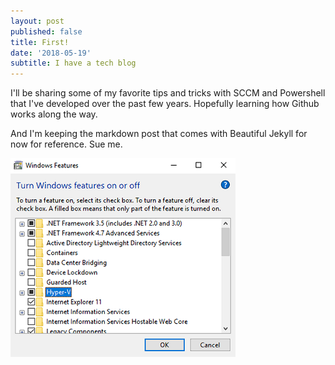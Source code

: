 ```yaml
---
layout: post
published: false
title: First!
date: '2018-05-19'
subtitle: I have a tech blog
---
```

I'll be sharing some of my favorite tips and tricks with SCCM and Powershell that I've developed over the past few years.  Hopefully learning how Github works along the way.

And I'm keeping the markdown post that comes with Beautiful Jekyll for now for reference.  Sue me.

![enable_hyper-v.PNG](/img/enable_hyper-v.PNG)
